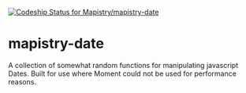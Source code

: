 [ ![Codeship Status for Mapistry/mapistry-date](https://app.codeship.com/projects/1f2f5000-36d9-0135-3056-466529bde11a/status?branch=master)](https://app.codeship.com/projects/227254)

# mapistry-date
A collection of somewhat random functions for manipulating javascript Dates. Built for use where Moment could not be used for performance reasons.
